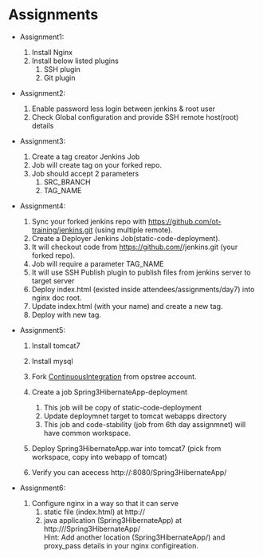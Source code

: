 # Assignments 

* Assignment1:  
	1. Install Nginx 
	2. Install below listed plugins
		1. SSH plugin
		2. Git plugin
     	
* Assignment2:
	1. Enable password less login between jenkins & root user
	2. Check  Global configuration and provide SSH remote host(root) details
 	 
     
* Assignment3:
	1. Create a tag creator Jenkins Job
	2. Job will create tag on your forked repo.
	3. Job should accept 2 parameters  
		1. SRC_BRANCH  
		2. TAG_NAME
		
        
* Assignment4:
	1. Sync your forked jenkins repo with https://github.com/ot-training/jenkins.git (using multiple remote).  
	2. Create a Deployer Jenkins Job(static-code-deployment).  
	3. It will checkout code from https://github.com/<your-name>/jenkins.git (your forked repo).
	4. Job will require a parameter TAG_NAME 
	5. It will use SSH Publish plugin to publish files from jenkins server to target server
	6. Deploy index.html (existed inside attendees/assignments/day7) into nginx doc root.
	7. Update index.html (with your name) and create a new tag. 
	8. Deploy with new tag.  

* Assignment5:
	1. Install tomcat7   
	2. Install mysql
	3. Fork [ContinuousIntegration](https://github.com/OpsTree/ContinuousIntegration) from opstree account.
	4. Create a job Spring3HibernateApp-deployment
		1. This job will be copy of static-code-deployment
		2. Update deploymnet target to tomcat webapps directory
		3. This job and code-stability (job from 6th day assignmnet) will  have common workspace.
	5. Deploy Spring3HibernateApp.war into tomcat7 (pick from workspace, copy into webapp of tomcat)

	6. Verify you can acecess http://<your-machine-ip>:8080/Spring3HibernateApp/

* Assignment6:
	1. Configure nginx in a way so that it can serve
		1. static file (index.html) at http://<your-machine-ip>
		2. java application (Spring3HibernateApp) at http://<your-machine-ip>/Spring3HibernateApp/  
		Hint: Add another location (Spring3HibernateApp/) and proxy_pass details in your nginx configireation. 

 
